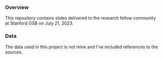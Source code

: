 ### Overview
This repository contains slides delivered to the research fellow community at Stanford GSB on July 21, 2023. 

### Data 
The data used in this project is not mine and I've included references to the sources. 
